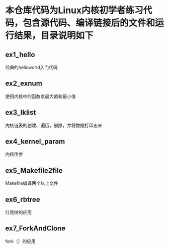 # 本仓库代码为Linux内核初学者练习代码，包含源代码、编译链接后的文件和运行结果，目录说明如下

## ex1_hello 

经典的helloworld入门代码

## ex2_exnum

使用内核中的函数求最大值和最小值

## ex3_lklist 

内核链表的创建、遍历，删除，并将数据打印出来

## ex4_kernel_param 

内核传参 

## ex5_Makefile2file 

Makefile编译两个以上文件

## ex6_rbtree

红黑树的应用

## ex7_ForkAndClone 

fork（）的应用
